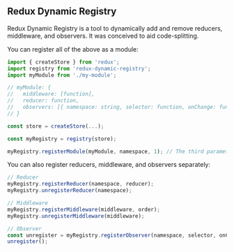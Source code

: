 ## Redux Dynamic Registry

Redux Dynamic Registry is a tool to dynamically add and remove reducers, middleware, and observers. It was conceived to aid code-splitting.

You can register all of the above as a module:

```js
import { createStore } from 'redux';
import registry from 'redux-dynamic-registry';
import myModule from './my-module';

// myModule: {
//   middleware: [function],
//   reducer: function,
//   observers: [{ namespace: string, selector: function, onChange: function }]
// }

const store = createStore(...);

const myRegistry = registry(store);

myRegistry.registerModule(myModule, namespace, 1); // The third parameter here is the order for the middleware (optional)
```

You can also register reducers, middleware, and observers separately:

```js
// Reducer
myRegistry.registerReducer(namespace, reducer);
myRegistry.unregisterReducer(namespace);

// Middleware
myRegistry.registerMiddleware(middleware, order);
myRegistry.unregisterMiddleware(middleware);

// Observer
const unregister = myRegistry.registerObserver(namespace, selector, onChange);
unregister();
```
